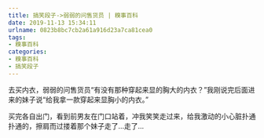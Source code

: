 ```yaml
---
title: 搞笑段子->弱弱的问售货员 | 糗事百科
date: 2019-11-13 15:34:11
urlname: 0823b8bc7cb2a61a916d23a7ca81cea0
tags: 
- 糗事百科
categories:
- 糗事百科
- 搞笑段子
---
```

去买内衣，弱弱的问售货员“有没有那种穿起来显的胸大的内衣？”我刚说完后面进来的妹子说“给我拿一款穿起来显胸小的内衣。”

买完各自出门，看到前男友在门口站着，冲我笑笑走过来，给我激动的小心脏扑通扑通的，擦肩而过搂着那个妹子走了…走了…


